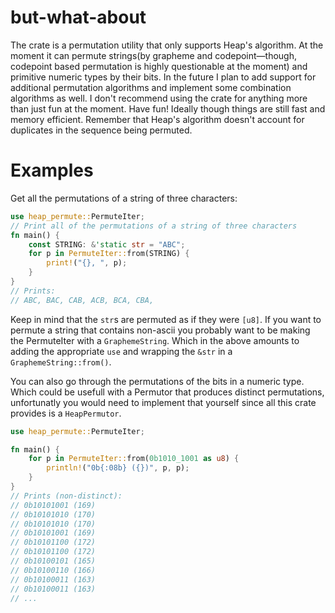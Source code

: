 # but-what-about
The crate is a permutation utility that only supports Heap's algorithm. At the moment it can permute strings(by grapheme and codepoint&mdash;though, codepoint based permutation is highly questionable at the moment) and primitive numeric types by their bits. In the future I plan to add support for additional permutation algorithms and implement some combination algorithms as well. I don't recommend using the crate for anything more than just fun at the moment. Have fun!
Ideally though things are still fast and memory efficient. Remember that Heap's algorithm doesn't account for
duplicates in the sequence being permuted.

# Examples
Get all the permutations of a string of three characters:
```rust 
use heap_permute::PermuteIter;
// Print all of the permutations of a string of three characters
fn main() {
    const STRING: &'static str = "ABC";
    for p in PermuteIter::from(STRING) {
        print!("{}, ", p);
    }
}
// Prints: 
// ABC, BAC, CAB, ACB, BCA, CBA,
```
Keep in mind that the `str`s are permuted as if they were `[u8]`. If you want to permute
a string that contains non-ascii you probably want to be making the PermuteIter with a
`GraphemeString`. Which in the above amounts to adding the appropriate `use` and wrapping
the `&str` in a `GraphemeString::from()`.

You can also go through the permutations of the bits in a numeric type. Which could
be usefull with a Permutor that produces distinct permutations, unfortunatly you would
need to implement that yourself since all this crate provides is a `HeapPermutor`.
```rust
use heap_permute::PermuteIter;

fn main() {
    for p in PermuteIter::from(0b1010_1001 as u8) {
        println!("0b{:08b} ({})", p, p);
    }
}
// Prints (non-distinct):
// 0b10101001 (169)
// 0b10101010 (170)
// 0b10101010 (170)
// 0b10101001 (169)
// 0b10101100 (172)
// 0b10101100 (172)
// 0b10100101 (165)
// 0b10100110 (166)
// 0b10100011 (163)
// 0b10100011 (163)
// ...
```
